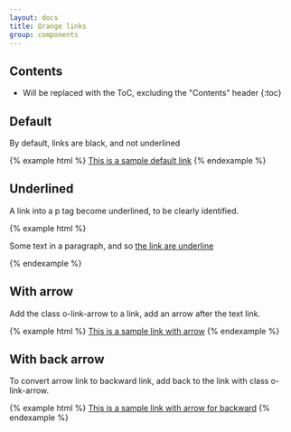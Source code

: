 ```yaml
---
layout: docs
title: Orange links
group: components
---
```


## Contents

* Will be replaced with the ToC, excluding the "Contents" header
{:toc}

## Default

By default, links are black, and not underlined

{% example html %}
<a href="#">This is a sample default link</a>
{% endexample %}

## Underlined

A link into a p tag become underlined, to be clearly identified.

{% example html %}
<p>Some text in a paragraph, and so <a href="#">the link are underline</a></p>
{% endexample %}

## With arrow

Add the class o-link-arrow to a link, add an arrow after the text link.

{% example html %}
<a href="#" class="o-link-arrow">This is a sample link with arrow</a>
{% endexample %}

## With back arrow

To convert arrow link to backward link, add back to the link with class o-link-arrow.

{% example html %}
<a href="#" class="o-link-arrow back">This is a sample link with arrow for backward</a>
{% endexample %}